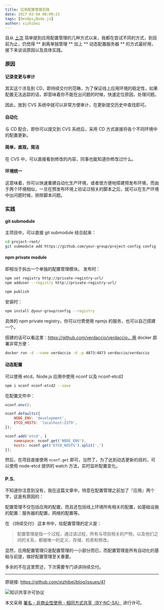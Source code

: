 ```yaml
---
title: 应用配置管理实践
date: 2017-03-04 00:09:23
tags: [DevOps,Node.js]
author: xizhibei
---
```

自从 [上次](https://github.com/xizhibei/blog/issues/27) 简单提到应用配置管理的几种方式以来，我都在尝试不同的方式，到目前为止，仍觉得 ** 剥离单独管理 ** 加上 ** 动态配置服务器 ** 的方式最好用，接下来谈谈原因以及具体实践。

### 原因
#### 记录变更与审计
其实这个涉及到 CD，即持续交付的范畴，为了保证线上应用环境的稳定性，如果配置无法追踪的话，即意味着你不能在出问题的时候，快速定位原因，处理问题。

因此，放到 CVS 系统中就可以非常方便审计，在更新提交历史中查找即可。

#### 自动化
与 CD 配合，即你可以提交到 CVS 系统后，采用 CD 方式直接将各个不同环境中的配置更新。

#### 简单，直观，简洁
在 CVS 中，可以直接看到修改的内容，同事也能知道你修改过什么。

#### 环境统一
这意味着，你可以快速重建自动化生产环境，或者很方便地搭建预发布环境，而由于两个环境相似，一旦在预发布环境上验证过相关的脚本之后，就可以在生产环境中出问题时候，排除脚本问题。

### 实践
#### git submodule
主项目中，可以直接 git submodule 结合起来：

```bash
cd project-root/
git submodule add https://github.com/your-group/project-config config
```

#### npm private module
即相当于拆出一个单独的配置管理模块。
发布时：

```bash
npm set registry http://private-registry-url/
npm adduser --registry http://private-registry-url/

npm publish
```

安装时：

```bash
npm install @your-group/config --registry 
```

具体的 npm private registry，你可以付费使用 npmjs 的服务，也可以自己搭建一个。

搭建的话可以看这里：https://github.com/verdaccio/verdaccio，用 docker 部署非常方便：

```bash
docker run -d --name verdaccio -d -p 4873:4873 verdaccio/verdaccio
```

#### 动态配置
可以使用 etcd，Node.js 应用中使用 nconf 以及 nconf-etcd2

```bash
npm i nconf nconf-etcd2 --save
```

在配置文件中：

```js
nconf.env();

nconf.defaults({
    NODE_ENV: 'development',
    ETCD_HOSTS: 'localhost:2379',
});

nconf.add('etcd', {
    namespace: nconf.get('NODE_ENV'),
    hosts: nconf.get('ETCD_HOSTS').split(',')
});
```

然后，在项目直接使用 `nconf.get` 即可，当然了，为了达到动态更新的目的，可以使用 node-etcd 提供的 watch 方法，实时监听配置变化。

### P.S.
不知道你注意到没有，我在这篇文章中，特意在配置管理之前加了『应用』两个字，这是有原因的：

配置管理不仅包括应用的配置，而且还包括线上环境所有相关的配置，如基础设施的配置：服务器的配置，网络的配置等。

在 《持续交付》 这本书中，给配置管理的定义是：

> 配置管理是指一个过程，通过该过程，所有与项目相关的产物，以及他们之间的关系，都被唯一的定义、存储、检索和修改。

显然，应用配置管理只是配置管理的一小部分而已，而配置管理是所有自动化的基础与前提，做好配置管理至关重要。

多余的不在这里赘述，下次需要专门讲讲持续交付。



***
原链接: https://github.com/xizhibei/blog/issues/41

![知识共享许可协议](https://i.creativecommons.org/l/by-nc-sa/4.0/88x31.png "署名 - 非商业性使用 - 相同方式共享（BY-NC-SA）")

本文采用 [署名 - 非商业性使用 - 相同方式共享（BY-NC-SA）](https://creativecommons.org/licenses/by-nc-sa/4.0/deed.zh) 进行许可。
